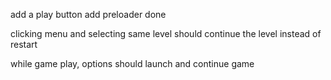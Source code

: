 add a play button
add preloader  done


clicking menu and selecting same level should continue the level instead of restart


while game play, options should launch and continue game